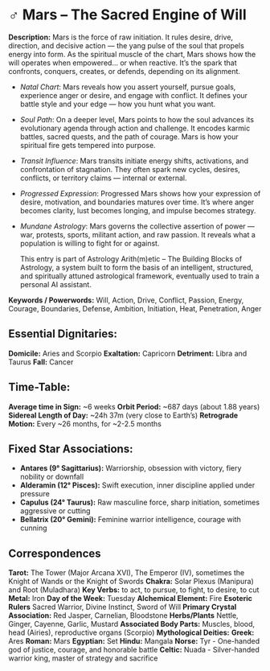 # ♂ Mars – The Sacred Engine of Will

**Description:**
Mars is the force of raw initiation.  It rules desire, drive, direction, and decisive action — the yang pulse of the soul that propels energy into form.  As the spiritual muscle of the chart, Mars shows how the will operates when empowered… or when reactive.  It’s the spark that confronts, conquers, creates, or defends, depending on its alignment.

- *Natal Chart*: Mars reveals how you assert yourself, pursue goals, experience anger or desire, and engage with conflict.  It defines your battle style and your edge — how you hunt what you want.

- *Soul Path*: On a deeper level, Mars points to how the soul advances its evolutionary agenda through action and challenge.  It encodes karmic battles, sacred quests, and the path of courage.  Mars is how your spiritual fire gets tempered into purpose.

- *Transit Influence*: Mars transits initiate energy shifts, activations, and confrontation of stagnation.  They often spark new cycles, desires, conflicts, or territory claims — internal or external.

- *Progressed Expression*: Progressed Mars shows how your expression of desire, motivation, and boundaries matures over time.  It’s where anger becomes clarity, lust becomes longing, and impulse becomes strategy.

- *Mundane Astrology*: Mars governs the collective assertion of power — war, protests, sports, militant action, and raw passion.  It reveals what a population is willing to fight for or against.

	This entry is part of Astrology Arith(m)etic – The Building Blocks of Astrology, a system built to form the basis of an intelligent, structured, and spiritually attuned astrological framework, eventually used to train a personal AI assistant.

**Keywords / Powerwords:**
Will, Action, Drive, Conflict, Passion, Energy, Courage, Boundaries, Defense, Ambition, Initiation, Heat, Penetration, Anger
## Essential Dignitaries:

**Domicile:** Aries and Scorpio
**Exaltation:** Capricorn
**Detriment:** Libra and Taurus 
**Fall:** Cancer

## Time-Table:

**Average time in Sign:** ~6 weeks
**Orbit Period:** ~687 days (about 1.88 years)
**Sidereal Length of Day:** ~24h 37m (very close to Earth’s)
**Retrograde Motion:** Every ~26 months, for ~2-2.5 months

## Fixed Star Associations:
  
- **Antares (9° Sagittarius):** Warriorship, obsession with victory, fiery nobility or downfall
- **Alderamin (12° Pisces):** Swift execution, inner discipline applied under pressure
- **Capulus (24° Taurus):** Raw masculine force, sharp initiation, sometimes aggressive or cutting
- **Bellatrix (20° Gemini):** Feminine warrior intelligence, courage with cunning
## Correspondences

**Tarot:** The Tower (Major Arcana XVI), The Emperor (IV), sometimes the Knight of Wands or the Knight of Swords
**Chakra:** Solar Plexus (Manipura) and Root (Muladhara)
**Key Verbs:** to act, to pursue, to fight, to desire, to cut
**Metal:** Iron
**Day of the Week:** Tuesday
**Alchemical Element:** Fire
**Esoteric Rulers** Sacred Warrior, Divine Instinct, Sword of Will
**Primary Crystal Association:** Red Jasper, Carnelian, Bloodstone
**Herbs/Plants** Nettle, Ginger, Cayenne, Garlic, Mustard
**Associated Body Parts:** Muscles, blood, head (Airies), reproductive organs (Scorpio)
**Mythological Deities:**
   **Greek:** Ares
   **Roman:** Mars
   **Egyptian:** Set
   **Hindu:** Mangala
   **Norse:** Tyr - One-handed god of justice, courage, and honorable battle
   **Celtic:** Nuada - Silver-handed warrior king, master of strategy and sacrifice